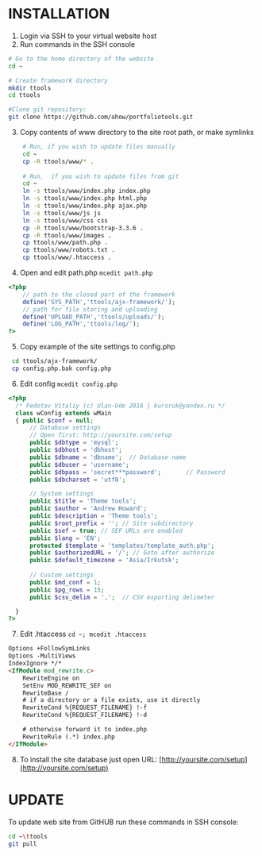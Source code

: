 # INSTALLATION
1. Login via SSH to your virtual website host
2. Run commands in the SSH console
``` bash
# Go to the home directory of the website
cd ~

# Create framework directory
mkdir ttools
cd ttools

#Clone git repository:
git clone https://github.com/ahow/portfoliotools.git
```

3. Copy contents of www directory to the site root path, or make symlinks
``` bash
    # Run, if you wish to update files manually
    cd ~
    cp -R ttools/www/* .
    
    # Run,  if you wish to update files from git
    cd ~
    ln -s ttools/www/index.php index.php
    ln -s ttools/www/index.php html.php
    ln -s ttools/www/index.php ajax.php
    ln -s ttools/www/js js
    ln -s ttools/www/css css
    cp -R ttools/www/bootstrap-3.3.6 .
    cp -R ttools/www/images .
    cp ttools/www/path.php .
    cp ttools/www/robots.txt .
    cp ttools/www/.htaccess .
```

4. Open and edit path.php `mcedit path.php`
``` php
<?php
    // path to the closed part of the framework
    define('SYS_PATH','ttools/ajx-framework/');
    // path for file storing and uploading
    define('UPLOAD_PATH','ttools/uploads/');
    define('LOG_PATH','ttools/log/');
?>
```
5. Copy example of the site settings to config.php 
``` bash
 cd ttools/ajx-framework/
 cp config.php.bak config.php
```

6. Edit config `mcedit config.php`
``` php
<?php
  /* Fedotov Vitaliy (c) Ulan-Ude 2016 | kursruk@yandex.ru */
  class wConfig extends wMain
  { public $conf = null;
      // Database settings
      // Open first: http://yoursite.com/setup
      public $dbtype = 'mysql';
      public $dbhost = 'dbhost';
      public $dbname = 'dbname';  // Database name
      public $dbuser = 'username';
      public $dbpass = 'secret***password';       // Password
      public $dbcharset = 'utf8';

      // System settings
      public $title = 'Theme tools';
      public $author = 'Andrew Howard';
      public $description = 'Theme tools';
      public $root_prefix = ''; // Site subdirectory
      public $sef = true; // SEF URLs are enabled
      public $lang = 'EN';
      protected $template = 'templates/template_auth.php';
      public $authorizedURL = '/'; // Goto after authorize
      public $default_timezone = 'Asia/Irkutsk';
            
      // Custom settings
      public $md_conf = 1;
      public $pg_rows = 15;
      public $csv_delim = ',';  // CSV exporting delimeter

  }
?>
```

7. Edit .htaccess `cd ~; mcedit .htaccess`
``` html
Options +FollowSymLinks
Options -MultiViews
IndexIgnore */*
<IfModule mod_rewrite.c>
    RewriteEngine on
    SetEnv MOD_REWRITE_SEF on
    RewriteBase /
    # if a directory or a file exists, use it directly
    RewriteCond %{REQUEST_FILENAME} !-f
    RewriteCond %{REQUEST_FILENAME} !-d

    # otherwise forward it to index.php
    RewriteRule (.*) index.php
</IfModule>
```
8. To install the site database just open URL: [http://yoursite.com/setup](http://yoursite.com/setup)

# UPDATE
To update web site from GitHUB run these commands in SSH console:
``` bash
cd ~\ttools
git pull
```
